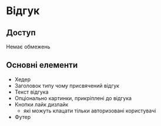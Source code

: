 # Відгук

## Доступ
Немає обмежень

## Основні елементи
- Хедер
- Заголовок типу чому присвячений відгук
- Текст відгука 
- Опціонально картинки, прикріплені до відгука
- Кнопки лайк дизлайк
    - які можуть клацати тільки авторизовані користувачі
- Футер
